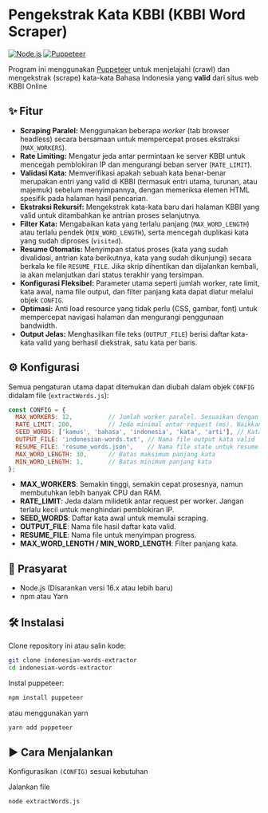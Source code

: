 # Pengekstrak Kata KBBI (KBBI Word Scraper)

[![Node.js](https://img.shields.io/badge/Node.js-16.x+-brightgreen.svg)](https://nodejs.org/)
[![Puppeteer](https://img.shields.io/badge/Puppeteer-Used-blue.svg)](https://pptr.dev/)

Program ini menggunakan [Puppeteer](https://pptr.dev/) untuk menjelajahi (crawl) dan mengekstrak (scrape) kata-kata Bahasa Indonesia yang **valid** dari situs web KBBI Online

## ✨ Fitur

* **Scraping Paralel:** Menggunakan beberapa _worker_ (tab browser headless) secara bersamaan untuk mempercepat proses ekstraksi (`MAX_WORKERS`).
* **Rate Limiting:** Mengatur jeda antar permintaan ke server KBBI untuk mencegah pemblokiran IP dan mengurangi beban server (`RATE_LIMIT`).
* **Validasi Kata:** Memverifikasi apakah sebuah kata benar-benar merupakan entri yang valid di KBBI (termasuk entri utama, turunan, atau majemuk) sebelum menyimpannya, dengan memeriksa elemen HTML spesifik pada halaman hasil pencarian.
* **Ekstraksi Rekursif:** Mengekstrak kata-kata baru dari halaman KBBI yang valid untuk ditambahkan ke antrian proses selanjutnya.
* **Filter Kata:** Mengabaikan kata yang terlalu panjang (`MAX_WORD_LENGTH`) atau terlalu pendek (`MIN_WORD_LENGTH`), serta mencegah duplikasi kata yang sudah diproses (`visited`).
* **Resume Otomatis:** Menyimpan status proses (kata yang sudah divalidasi, antrian kata berikutnya, kata yang sudah dikunjungi) secara berkala ke file `RESUME_FILE`. Jika skrip dihentikan dan dijalankan kembali, ia akan melanjutkan dari status terakhir yang tersimpan.
* **Konfigurasi Fleksibel:** Parameter utama seperti jumlah worker, rate limit, kata awal, nama file output, dan filter panjang kata dapat diatur melalui objek `CONFIG`.
* **Optimasi:** Anti load resource yang tidak perlu (CSS, gambar, font) untuk mempercepat navigasi halaman dan mengurangi penggunaan bandwidth.
* **Output Jelas:** Menghasilkan file teks (`OUTPUT_FILE`) berisi daftar kata-kata valid yang berhasil diekstrak, satu kata per baris.

## ⚙️ Konfigurasi

Semua pengaturan utama dapat ditemukan dan diubah dalam objek `CONFIG` didalam file (`extractWords.js`):

```javascript
const CONFIG = {
  MAX_WORKERS: 12,          // Jumlah worker paralel. Sesuaikan dengan CPU/RAM.
  RATE_LIMIT: 200,          // Jeda minimal antar request (ms). Naikkan jika sering error.
  SEED_WORDS: ['kamus', 'bahasa', 'indonesia', 'kata', 'arti'], // Kata awal
  OUTPUT_FILE: 'indonesian-words.txt', // Nama file output kata valid
  RESUME_FILE: 'resume_words.json',    // Nama file state untuk resume
  MAX_WORD_LENGTH: 30,      // Batas maksimum panjang kata
  MIN_WORD_LENGTH: 1,       // Batas minimum panjang kata
};
```
- **MAX_WORKERS**: Semakin tinggi, semakin cepat prosesnya, namun membutuhkan lebih banyak CPU dan RAM.
- **RATE_LIMIT**: Jeda dalam milidetik antar request per worker. Jangan terlalu kecil untuk menghindari pemblokiran IP.
- **SEED_WORDS**: Daftar kata awal untuk memulai scraping.
- **OUTPUT_FILE**: Nama file hasil daftar kata valid.
- **RESUME_FILE**: Nama file untuk menyimpan progress.
- **MAX_WORD_LENGTH / MIN_WORD_LENGTH**: Filter panjang kata.

## 🚀 Prasyarat
- Node.js (Disarankan versi 16.x atau lebih baru)
- npm atau Yarn

## 🛠️ Instalasi
Clone repository ini atau salin kode:
```bash
git clone indonesian-words-extractor
cd indonesian-words-extractor
```
Instal puppeteer:
```bash
npm install puppeteer
```
atau menggunakan yarn
```bash
yarn add puppeteer
```

## ▶️ Cara Menjalankan
 Konfigurasikan `(CONFIG)` sesuai kebutuhan

Jalankan file
```bash
node extractWords.js
```




